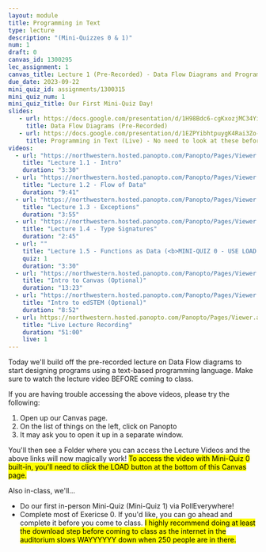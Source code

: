 ```yaml
---
layout: module
title: Programming in Text
type: lecture
description: "(Mini-Quizzes 0 & 1)"
num: 1
draft: 0
canvas_id: 1300295
lec_assignment: 1
canvas_title: Lecture 1 (Pre-Recorded) - Data Flow Diagrams and Programming - Mini-Quizzes 0 & 1
due_date: 2023-09-22
mini_quiz_id: assignments/1300315
mini_quiz_num: 1
mini_quiz_title: Our First Mini-Quiz Day!
slides:
   - url: https://docs.google.com/presentation/d/1H98Bdc6-cgKxozjMC34YiKvWRAokVFYZzylAkyiGTn4/edit?usp=sharing
     title: Data Flow Diagrams (Pre-Recorded)
   - url: https://docs.google.com/presentation/d/1EZPYibhtpuygK4Rai3Zo-Sw8xT9_RZCnI1HHrqdx6hI/edit?usp=sharing
     title: Programming in Text (Live) - No need to look at these before class unless you want to
videos:
  - url: "https://northwestern.hosted.panopto.com/Panopto/Pages/Viewer.aspx?id=3a253c5c-603a-42cb-97ed-b081001367cb"
    title: "Lecture 1.1 - Intro"
    duration: "3:30"
  - url: "https://northwestern.hosted.panopto.com/Panopto/Pages/Viewer.aspx?id=e4a433a9-5eef-4700-bf14-b08100136544"
    title: "Lecture 1.2 - Flow of Data"
    duration: "9:41"
  - url: "https://northwestern.hosted.panopto.com/Panopto/Pages/Viewer.aspx?id=3bd21422-7b29-4360-b00c-b081001367fb"
    title: "Lecture 1.3 - Exceptions"
    duration: "3:55"
  - url: "https://northwestern.hosted.panopto.com/Panopto/Pages/Viewer.aspx?id=de9d168a-cab2-4fd7-b0cc-b08100136789"
    title: "Lecture 1.4 - Type Signatures"
    duration: "2:45"    
  - url: ""
    title: "Lecture 1.5 - Functions as Data (<b>MINI-QUIZ 0 - USE LOAD BUTTON AT BOTTOM OF SCREEN</b>)"
    quiz: 1
    duration: "3:30"
  - url: "https://northwestern.hosted.panopto.com/Panopto/Pages/Viewer.aspx?id=046bab86-48d6-4cd0-976f-b083000c7701"
    title: "Intro to Canvas (Optional)"
    duration: "13:23"
  - url: "https://northwestern.hosted.panopto.com/Panopto/Pages/Viewer.aspx?id=09f059be-98da-4d92-9a9c-b083000c76cf"
    title: "Intro to edSTEM (Optional)"
    duration: "8:52"
  - url: https://northwestern.hosted.panopto.com/Panopto/Pages/Viewer.aspx?id=5ea7af38-cd6f-423d-b19a-b0780012823d
    title: "Live Lecture Recording"
    duration: "51:00"
    live: 1
---
```


Today we'll build off the pre-recorded lecture on Data Flow diagrams to start designing programs using a text-based programming language. Make sure to watch the lecture video BEFORE coming to class.

If you are having trouble accessing the above videos, please try the following:

1. Open up our Canvas page.
2. On the list of things on the left, click on Panopto
3. It may ask you to open it up in a separate window.

You'll then see a Folder where you can access the Lecture Videos and the above links will now magically work! <mark>To access the video with Mini-Quiz 0 built-in, you'll need to click the LOAD button at the bottom of this Canvas page.</mark>

Also in-class, we'll... 

* Do our first in-person Mini-Quiz (Mini-Quiz 1) via PollEverywhere!
* Complete most of Exericse 0. If you'd like, you can go ahead and complete it before you come to class. <mark>I highly recommend doing at least the download step before coming to class as the internet in the auditorium slows WAYYYYYY down when 250 people are in there.</mark>
